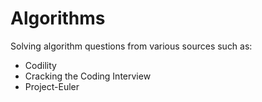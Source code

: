 Algorithms
==========

Solving algorithm questions from various sources such as:
- Codility
- Cracking the Coding Interview
- Project-Euler
